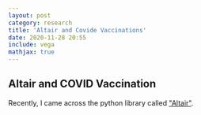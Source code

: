 ```yaml
---
layout: post
category: research
title: 'Altair and Covide Vaccinations'
date: 2020-11-28 20:55
include: vega
mathjax: true
---
```


## Altair and COVID Vaccination

Recently, I came across the python library called ["Altair"](https://altair-viz.github.io/getting_started/overview.html).

<div id="vis"></div>
<script>
(function(vegaEmbed) {
  var spec = {"config": {"view": {"continuousWidth": 400, "continuousHeight": 300}}, "data": {"name": "data-f2e8af928607f9b3d0b80afa3e2be9f3"}, "mark": {"type": "circle", "opacity": 0.8, "stroke": "black", "strokeWidth": 1}, "encoding": {"color": {"condition": {"type": "nominal", "field": "Vaccines", "legend": null, "selection": "selector101"}, "value": "lightgray"}, "size": {"type": "quantitative", "field": "Percent", "legend": {"title": "Percent Vaccinated/Country"}, "scale": {"range": [0, 4000]}}, "tooltip": [{"type": "ordinal", "field": "Country"}, {"type": "nominal", "field": "Vaccines"}, {"type": "quantitative", "field": "Percent"}], "x": {"type": "ordinal", "axis": {"labelAngle": 0}, "field": "Country"}, "y": {"type": "nominal", "field": "Vaccines"}}, "height": 320, "selection": {"selector101": {"type": "interval"}}, "transform": [{"filter": "(datum.Entity !== 'All natural disasters')"}], "width": 450, "$schema": "https://vega.github.io/schema/vega-lite/v4.8.1.json", "datasets": {"data-f2e8af928607f9b3d0b80afa3e2be9f3": [{"Country": "Albania", "iso_code": "ALB", "Vaccines": "Pfizer/BioNTech", "Total vaccinations": 10135.0, "Percent": 0.35, "Daily vaccinations": 1043.0, "Daily vaccinations per million": 362.0, "People vaccinated": 6073.0, "People vaccinated per hundred": 0.21, "People fully vaccinated": 655.0, "People fully vaccinated percent": 0.02}, {"Country": "Algeria", "iso_code": "DZA", "Vaccines": "Sputnik V", "Total vaccinations": 75000.0, "Percent": 0.17, "Daily vaccinations": 3748.0, "Daily vaccinations per million": 85.0, "People vaccinated": null, "People vaccinated per hundred": null, "People fully vaccinated": null, "People fully vaccinated percent": null}, {"Country": "Andorra", "iso_code": "AND", "Vaccines": "Pfizer/BioNTech", "Total vaccinations": 2390.0, "Percent": 3.09, "Daily vaccinations": 100.0, "Daily vaccinations per million": 1294.0, "People vaccinated": 2390.0, "People vaccinated per hundred": 3.09, "People fully vaccinated": null, "People fully vaccinated percent": null}, {"Country": "Anguilla", "iso_code": "AIA", "Vaccines": "Oxford/AstraZeneca", "Total vaccinations": 2762.0, "Percent": 18.41, "Daily vaccinations": 331.0, "Daily vaccinations per million": 22064.0, "People vaccinated": 2762.0, "People vaccinated per hundred": 18.41, "People fully vaccinated": null, "People fully vaccinated percent": null}, {"Country": "Argentina", "iso_code": "ARG", "Vaccines": "Sputnik V", "Total vaccinations": 903915.0, "Percent": 2.0, "Daily vaccinations": 33609.0, "Daily vaccinations per million": 744.0, "People vaccinated": 620635.0, "People vaccinated per hundred": 1.37, "People fully vaccinated": 283280.0, "People fully vaccinated percent": 0.63}, {"Country": "Australia", "iso_code": "AUS", "Vaccines": "Pfizer/BioNTech", "Total vaccinations": 23504.0, "Percent": 0.09, "Daily vaccinations": 3358.0, "Daily vaccinations per million": 132.0, "People vaccinated": 23504.0, "People vaccinated per hundred": 0.09, "People fully vaccinated": null, "People fully vaccinated percent": null}, {"Country": "Austria", "iso_code": "AUT", "Vaccines": "Moderna, Oxford/AstraZeneca, Pfizer/BioNTech", "Total vaccinations": 620919.0, "Percent": 6.89, "Daily vaccinations": 19147.0, "Daily vaccinations per million": 2126.0, "People vaccinated": 339470.0, "People vaccinated per hundred": 3.77, "People fully vaccinated": 211897.0, "People fully vaccinated percent": 2.35}, {"Country": "Azerbaijan", "iso_code": "AZE", "Vaccines": "Oxford/AstraZeneca, Sputnik V", "Total vaccinations": 65000.0, "Percent": 0.64, "Daily vaccinations": 3250.0, "Daily vaccinations per million": 321.0, "People vaccinated": 65000.0, "People vaccinated per hundred": 0.64, "People fully vaccinated": null, "People fully vaccinated percent": null}, {"Country": "Bahrain", "iso_code": "BHR", "Vaccines": "Pfizer/BioNTech, Sinopharm/Beijing, Sputnik V", "Total vaccinations": 292917.0, "Percent": 17.21, "Daily vaccinations": 11106.0, "Daily vaccinations per million": 6527.0, "People vaccinated": 292917.0, "People vaccinated per hundred": 17.21, "People fully vaccinated": null, "People fully vaccinated percent": null}, {"Country": "Bangladesh", "iso_code": "BGD", "Vaccines": "Oxford/AstraZeneca", "Total vaccinations": 2850940.0, "Percent": 1.73, "Daily vaccinations": 196796.0, "Daily vaccinations per million": 1195.0, "People vaccinated": 2850940.0, "People vaccinated per hundred": 1.73, "People fully vaccinated": null, "People fully vaccinated percent": null}, {"Country": "Barbados", "iso_code": "BRB", "Vaccines": "Oxford/AstraZeneca", "Total vaccinations": 29283.0, "Percent": 10.19, "Daily vaccinations": 2541.0, "Daily vaccinations per million": 8842.0, "People vaccinated": 29283.0, "People vaccinated per hundred": 10.19, "People fully vaccinated": null, "People fully vaccinated percent": null}, {"Country": "Belarus", "iso_code": "BLR", "Vaccines": "Sputnik V", "Total vaccinations": 20944.0, "Percent": 0.22, "Daily vaccinations": 403.0, "Daily vaccinations per million": 43.0, "People vaccinated": 20944.0, "People vaccinated per hundred": 0.22, "People fully vaccinated": null, "People fully vaccinated percent": null}, {"Country": "Belgium", "iso_code": "BEL", "Vaccines": "Moderna, Oxford/AstraZeneca, Pfizer/BioNTech", "Total vaccinations": 757229.0, "Percent": 6.53, "Daily vaccinations": 20163.0, "Daily vaccinations per million": 1740.0, "People vaccinated": 461060.0, "People vaccinated per hundred": 3.98, "People fully vaccinated": 296169.0, "People fully vaccinated percent": 2.56}, {"Country": "Bermuda", "iso_code": "BMU", "Vaccines": "Pfizer/BioNTech", "Total vaccinations": 17073.0, "Percent": 27.42, "Daily vaccinations": 600.0, "Daily vaccinations per million": 9635.0, "People vaccinated": 12304.0, "People vaccinated per hundred": 19.76, "People fully vaccinated": 4769.0, "People fully vaccinated percent": 7.66}, {"Country": "Bolivia", "iso_code": "BOL", "Vaccines": "Sputnik V", "Total vaccinations": 10167.0, "Percent": 0.09, "Daily vaccinations": 1017.0, "Daily vaccinations per million": 87.0, "People vaccinated": null, "People vaccinated per hundred": null, "People fully vaccinated": null, "People fully vaccinated percent": null}, {"Country": "Brazil", "iso_code": "BRA", "Vaccines": "Oxford/AstraZeneca, Sinovac", "Total vaccinations": 8101787.0, "Percent": 3.81, "Daily vaccinations": 262717.0, "Daily vaccinations per million": 1236.0, "People vaccinated": 6346769.0, "People vaccinated per hundred": 2.99, "People fully vaccinated": 1755018.0, "People fully vaccinated percent": 0.83}, {"Country": "Bulgaria", "iso_code": "BGR", "Vaccines": "Moderna, Oxford/AstraZeneca, Pfizer/BioNTech", "Total vaccinations": 204439.0, "Percent": 2.94, "Daily vaccinations": 14310.0, "Daily vaccinations per million": 2059.0, "People vaccinated": 167258.0, "People vaccinated per hundred": 2.41, "People fully vaccinated": 37181.0, "People fully vaccinated percent": 0.54}, {"Country": "Cambodia", "iso_code": "KHM", "Vaccines": "Sinopharm/Beijing", "Total vaccinations": 13101.0, "Percent": 0.08, "Daily vaccinations": 1492.0, "Daily vaccinations per million": 89.0, "People vaccinated": 13101.0, "People vaccinated per hundred": 0.08, "People fully vaccinated": null, "People fully vaccinated percent": null}, {"Country": "Canada", "iso_code": "CAN", "Vaccines": "Moderna, Pfizer/BioNTech", "Total vaccinations": 1778405.0, "Percent": 4.71, "Daily vaccinations": 58423.0, "Daily vaccinations per million": 1548.0, "People vaccinated": 1086025.0, "People vaccinated per hundred": 2.88, "People fully vaccinated": 435092.0, "People fully vaccinated percent": 1.15}, {"Country": "Cayman Islands", "iso_code": "CYM", "Vaccines": "Pfizer/BioNTech", "Total vaccinations": 21106.0, "Percent": 32.12, "Daily vaccinations": 586.0, "Daily vaccinations per million": 8917.0, "People vaccinated": 12710.0, "People vaccinated per hundred": 19.34, "People fully vaccinated": 7758.0, "People fully vaccinated percent": 11.8}, {"Country": "Chile", "iso_code": "CHL", "Vaccines": "Pfizer/BioNTech, Sinovac", "Total vaccinations": 3345027.0, "Percent": 17.5, "Daily vaccinations": 188815.0, "Daily vaccinations per million": 9877.0, "People vaccinated": 3289086.0, "People vaccinated per hundred": 17.21, "People fully vaccinated": 55941.0, "People fully vaccinated percent": 0.29}, {"Country": "China", "iso_code": "CHN", "Vaccines": "Sinopharm/Beijing, Sinopharm/Wuhan, Sinovac", "Total vaccinations": 40520000.0, "Percent": 2.82, "Daily vaccinations": 1916190.0, "Daily vaccinations per million": 1331.0, "People vaccinated": null, "People vaccinated per hundred": null, "People fully vaccinated": null, "People fully vaccinated percent": null}, {"Country": "Colombia", "iso_code": "COL", "Vaccines": "Pfizer/BioNTech", "Total vaccinations": 81333.0, "Percent": 0.16, "Daily vaccinations": 8575.0, "Daily vaccinations per million": 169.0, "People vaccinated": 81333.0, "People vaccinated per hundred": 0.16, "People fully vaccinated": null, "People fully vaccinated percent": null}, {"Country": "Costa Rica", "iso_code": "CRI", "Vaccines": "Pfizer/BioNTech", "Total vaccinations": 101183.0, "Percent": 1.99, "Daily vaccinations": 3119.0, "Daily vaccinations per million": 612.0, "People vaccinated": 57162.0, "People vaccinated per hundred": 1.12, "People fully vaccinated": 44021.0, "People fully vaccinated percent": 0.86}, {"Country": "Croatia", "iso_code": "HRV", "Vaccines": "Pfizer/BioNTech", "Total vaccinations": 194267.0, "Percent": 4.73, "Daily vaccinations": 7435.0, "Daily vaccinations per million": 1811.0, "People vaccinated": 135756.0, "People vaccinated per hundred": 3.31, "People fully vaccinated": 58511.0, "People fully vaccinated percent": 1.43}, {"Country": "Cyprus", "iso_code": "CYP", "Vaccines": "Pfizer/BioNTech", "Total vaccinations": 56791.0, "Percent": 6.48, "Daily vaccinations": 1766.0, "Daily vaccinations per million": 2016.0, "People vaccinated": 37570.0, "People vaccinated per hundred": 4.29, "People fully vaccinated": 19221.0, "People fully vaccinated percent": 2.19}, {"Country": "Czechia", "iso_code": "CZE", "Vaccines": "Moderna, Oxford/AstraZeneca, Pfizer/BioNTech", "Total vaccinations": 644321.0, "Percent": 6.02, "Daily vaccinations": 14333.0, "Daily vaccinations per million": 1338.0, "People vaccinated": 406410.0, "People vaccinated per hundred": 3.8, "People fully vaccinated": 237911.0, "People fully vaccinated percent": 2.22}, {"Country": "Denmark", "iso_code": "DNK", "Vaccines": "Moderna, Pfizer/BioNTech", "Total vaccinations": 556878.0, "Percent": 9.61, "Daily vaccinations": 13940.0, "Daily vaccinations per million": 2407.0, "People vaccinated": 375794.0, "People vaccinated per hundred": 6.49, "People fully vaccinated": 181084.0, "People fully vaccinated percent": 3.13}, {"Country": "Dominican Republic", "iso_code": "DOM", "Vaccines": "Oxford/AstraZeneca", "Total vaccinations": 26400.0, "Percent": 0.24, "Daily vaccinations": 3574.0, "Daily vaccinations per million": 329.0, "People vaccinated": 26400.0, "People vaccinated per hundred": 0.24, "People fully vaccinated": null, "People fully vaccinated percent": null}, {"Country": "Ecuador", "iso_code": "ECU", "Vaccines": "Pfizer/BioNTech", "Total vaccinations": 24492.0, "Percent": 0.14, "Daily vaccinations": 2329.0, "Daily vaccinations per million": 132.0, "People vaccinated": 20784.0, "People vaccinated per hundred": 0.12, "People fully vaccinated": 3708.0, "People fully vaccinated percent": 0.02}, {"Country": "Egypt", "iso_code": "EGY", "Vaccines": "Sinopharm/Beijing", "Total vaccinations": 1315.0, "Percent": 0.0, "Daily vaccinations": 219.0, "Daily vaccinations per million": 2.0, "People vaccinated": null, "People vaccinated per hundred": null, "People fully vaccinated": null, "People fully vaccinated percent": null}, {"Country": "El Salvador", "iso_code": "SLV", "Vaccines": "Oxford/AstraZeneca", "Total vaccinations": 6000.0, "Percent": 0.09, "Daily vaccinations": 1200.0, "Daily vaccinations per million": 185.0, "People vaccinated": null, "People vaccinated per hundred": null, "People fully vaccinated": null, "People fully vaccinated percent": null}, {"Country": "Estonia", "iso_code": "EST", "Vaccines": "Moderna, Oxford/AstraZeneca, Pfizer/BioNTech", "Total vaccinations": 96980.0, "Percent": 7.31, "Daily vaccinations": 3542.0, "Daily vaccinations per million": 2670.0, "People vaccinated": 68629.0, "People vaccinated per hundred": 5.17, "People fully vaccinated": 28351.0, "People fully vaccinated percent": 2.14}, {"Country": "Faeroe Islands", "iso_code": "FRO", "Vaccines": "Pfizer/BioNTech", "Total vaccinations": 6713.0, "Percent": 13.74, "Daily vaccinations": 164.0, "Daily vaccinations per million": 3356.0, "People vaccinated": 4190.0, "People vaccinated per hundred": 8.57, "People fully vaccinated": 2523.0, "People fully vaccinated percent": 5.16}, {"Country": "Falkland Islands", "iso_code": "FLK", "Vaccines": "Oxford/AstraZeneca", "Total vaccinations": 1515.0, "Percent": 43.5, "Daily vaccinations": 189.0, "Daily vaccinations per million": 54264.0, "People vaccinated": 1515.0, "People vaccinated per hundred": 43.5, "People fully vaccinated": null, "People fully vaccinated percent": null}, {"Country": "Finland", "iso_code": "FIN", "Vaccines": "Moderna, Oxford/AstraZeneca, Pfizer/BioNTech", "Total vaccinations": 426806.0, "Percent": 7.7, "Daily vaccinations": 13311.0, "Daily vaccinations per million": 2402.0, "People vaccinated": 347082.0, "People vaccinated per hundred": 6.26, "People fully vaccinated": 79724.0, "People fully vaccinated percent": 1.44}, {"Country": "France", "iso_code": "FRA", "Vaccines": "Moderna, Oxford/AstraZeneca, Pfizer/BioNTech", "Total vaccinations": 4298573.0, "Percent": 6.34, "Daily vaccinations": 119023.0, "Daily vaccinations per million": 1755.0, "People vaccinated": 2808490.0, "People vaccinated per hundred": 4.14, "People fully vaccinated": 1490083.0, "People fully vaccinated percent": 2.2}, {"Country": "Germany", "iso_code": "DEU", "Vaccines": "Moderna, Oxford/AstraZeneca, Pfizer/BioNTech", "Total vaccinations": 5910537.0, "Percent": 7.05, "Daily vaccinations": 143996.0, "Daily vaccinations per million": 1719.0, "People vaccinated": 3881490.0, "People vaccinated per hundred": 4.63, "People fully vaccinated": 2029047.0, "People fully vaccinated percent": 2.42}, {"Country": "Gibraltar", "iso_code": "GIB", "Vaccines": "Pfizer/BioNTech", "Total vaccinations": 34600.0, "Percent": 102.7, "Daily vaccinations": 1040.0, "Daily vaccinations per million": 30869.0, "People vaccinated": 21591.0, "People vaccinated per hundred": 64.09, "People fully vaccinated": 13009.0, "People fully vaccinated percent": 38.61}, {"Country": "Greece", "iso_code": "GRC", "Vaccines": "Moderna, Oxford/AstraZeneca, Pfizer/BioNTech", "Total vaccinations": 857306.0, "Percent": 8.23, "Daily vaccinations": 27566.0, "Daily vaccinations per million": 2645.0, "People vaccinated": 556380.0, "People vaccinated per hundred": 5.34, "People fully vaccinated": 300926.0, "People fully vaccinated percent": 2.89}, {"Country": "Greenland", "iso_code": "GRL", "Vaccines": "Pfizer/BioNTech", "Total vaccinations": 2584.0, "Percent": 4.55, "Daily vaccinations": null, "Daily vaccinations per million": null, "People vaccinated": 2584.0, "People vaccinated per hundred": 4.55, "People fully vaccinated": null, "People fully vaccinated percent": null}, {"Country": "Guernsey", "iso_code": "GGY", "Vaccines": "Pfizer/BioNTech", "Total vaccinations": 20047.0, "Percent": 29.9, "Daily vaccinations": 604.0, "Daily vaccinations per million": 9008.0, "People vaccinated": 13950.0, "People vaccinated per hundred": 20.8, "People fully vaccinated": 5334.0, "People fully vaccinated percent": 7.96}, {"Country": "Guyana", "iso_code": "GUY", "Vaccines": "Oxford/AstraZeneca", "Total vaccinations": 1852.0, "Percent": 0.24, "Daily vaccinations": 169.0, "Daily vaccinations per million": 215.0, "People vaccinated": 1852.0, "People vaccinated per hundred": 0.24, "People fully vaccinated": null, "People fully vaccinated percent": null}, {"Country": "Hungary", "iso_code": "HUN", "Vaccines": "Moderna, Oxford/AstraZeneca, Pfizer/BioNTech, Sinopharm/Beijing, Sputnik V", "Total vaccinations": 808008.0, "Percent": 8.36, "Daily vaccinations": 31093.0, "Daily vaccinations per million": 3219.0, "People vaccinated": 563601.0, "People vaccinated per hundred": 5.83, "People fully vaccinated": 244407.0, "People fully vaccinated percent": 2.53}, {"Country": "Iceland", "iso_code": "ISL", "Vaccines": "Moderna, Oxford/AstraZeneca, Pfizer/BioNTech", "Total vaccinations": 32157.0, "Percent": 9.42, "Daily vaccinations": 1331.0, "Daily vaccinations per million": 3900.0, "People vaccinated": 19593.0, "People vaccinated per hundred": 5.74, "People fully vaccinated": 12564.0, "People fully vaccinated percent": 3.68}, {"Country": "India", "iso_code": "IND", "Vaccines": "Covaxin, Oxford/AstraZeneca", "Total vaccinations": 13756940.0, "Percent": 1.0, "Daily vaccinations": 472428.0, "Daily vaccinations per million": 342.0, "People vaccinated": 11552857.0, "People vaccinated per hundred": 0.84, "People fully vaccinated": 2204083.0, "People fully vaccinated percent": 0.16}, {"Country": "Indonesia", "iso_code": "IDN", "Vaccines": "Sinovac", "Total vaccinations": 2449451.0, "Percent": 0.9, "Daily vaccinations": 84695.0, "Daily vaccinations per million": 310.0, "People vaccinated": 1583581.0, "People vaccinated per hundred": 0.58, "People fully vaccinated": 865870.0, "People fully vaccinated percent": 0.32}, {"Country": "Iran", "iso_code": "IRN", "Vaccines": "Sputnik V", "Total vaccinations": 10000.0, "Percent": 0.01, "Daily vaccinations": 3000.0, "Daily vaccinations per million": 36.0, "People vaccinated": 10000.0, "People vaccinated per hundred": 0.01, "People fully vaccinated": null, "People fully vaccinated percent": null}, {"Country": "Ireland", "iso_code": "IRL", "Vaccines": "Moderna, Oxford/AstraZeneca, Pfizer/BioNTech", "Total vaccinations": 373280.0, "Percent": 7.56, "Daily vaccinations": 11718.0, "Daily vaccinations per million": 2373.0, "People vaccinated": 238841.0, "People vaccinated per hundred": 4.84, "People fully vaccinated": 134439.0, "People fully vaccinated percent": 2.72}, {"Country": "Isle of Man", "iso_code": "IMN", "Vaccines": "Oxford/AstraZeneca, Pfizer/BioNTech", "Total vaccinations": 19884.0, "Percent": 23.38, "Daily vaccinations": 619.0, "Daily vaccinations per million": 7280.0, "People vaccinated": 13600.0, "People vaccinated per hundred": 15.99, "People fully vaccinated": 6284.0, "People fully vaccinated percent": 7.39}, {"Country": "Israel", "iso_code": "ISR", "Vaccines": "Moderna, Pfizer/BioNTech", "Total vaccinations": 7957787.0, "Percent": 91.94, "Daily vaccinations": 184693.0, "Daily vaccinations per million": 21338.0, "People vaccinated": 4663028.0, "People vaccinated per hundred": 53.87, "People fully vaccinated": 3294759.0, "People fully vaccinated percent": 38.07}, {"Country": "Italy", "iso_code": "ITA", "Vaccines": "Moderna, Oxford/AstraZeneca, Pfizer/BioNTech", "Total vaccinations": 4074575.0, "Percent": 6.74, "Daily vaccinations": 95384.0, "Daily vaccinations per million": 1578.0, "People vaccinated": 2696588.0, "People vaccinated per hundred": 4.46, "People fully vaccinated": 1377987.0, "People fully vaccinated percent": 2.28}, {"Country": "Japan", "iso_code": "JPN", "Vaccines": "Pfizer/BioNTech", "Total vaccinations": 28530.0, "Percent": 0.02, "Daily vaccinations": 3356.0, "Daily vaccinations per million": 27.0, "People vaccinated": 28530.0, "People vaccinated per hundred": 0.02, "People fully vaccinated": null, "People fully vaccinated percent": null}, {"Country": "Jersey", "iso_code": "JEY", "Vaccines": "Oxford/AstraZeneca, Pfizer/BioNTech", "Total vaccinations": 29312.0, "Percent": 29.0, "Daily vaccinations": 881.0, "Daily vaccinations per million": 8716.0, "People vaccinated": 26025.0, "People vaccinated per hundred": 25.75, "People fully vaccinated": 3287.0, "People fully vaccinated percent": 3.25}, {"Country": "Kazakhstan", "iso_code": "KAZ", "Vaccines": "Sputnik V", "Total vaccinations": 22294.0, "Percent": 0.12, "Daily vaccinations": 1273.0, "Daily vaccinations per million": 68.0, "People vaccinated": 20157.0, "People vaccinated per hundred": 0.11, "People fully vaccinated": 2137.0, "People fully vaccinated percent": 0.01}, {"Country": "Kuwait", "iso_code": "KWT", "Vaccines": "Pfizer/BioNTech", "Total vaccinations": 175000.0, "Percent": 4.1, "Daily vaccinations": 7000.0, "Daily vaccinations per million": 1639.0, "People vaccinated": 137000.0, "People vaccinated per hundred": 3.21, "People fully vaccinated": 38000.0, "People fully vaccinated percent": 0.89}, {"Country": "Latvia", "iso_code": "LVA", "Vaccines": "Moderna, Oxford/AstraZeneca, Pfizer/BioNTech", "Total vaccinations": 60732.0, "Percent": 3.22, "Daily vaccinations": 2320.0, "Daily vaccinations per million": 1230.0, "People vaccinated": 43743.0, "People vaccinated per hundred": 2.32, "People fully vaccinated": 16989.0, "People fully vaccinated percent": 0.9}, {"Country": "Lebanon", "iso_code": "LBN", "Vaccines": "Pfizer/BioNTech", "Total vaccinations": 24637.0, "Percent": 0.36, "Daily vaccinations": 2111.0, "Daily vaccinations per million": 309.0, "People vaccinated": null, "People vaccinated per hundred": null, "People fully vaccinated": null, "People fully vaccinated percent": null}, {"Country": "Liechtenstein", "iso_code": "LIE", "Vaccines": "Moderna, Pfizer/BioNTech", "Total vaccinations": 2218.0, "Percent": 5.82, "Daily vaccinations": 102.0, "Daily vaccinations per million": 2675.0, "People vaccinated": null, "People vaccinated per hundred": null, "People fully vaccinated": null, "People fully vaccinated percent": null}, {"Country": "Lithuania", "iso_code": "LTU", "Vaccines": "Moderna, Oxford/AstraZeneca, Pfizer/BioNTech", "Total vaccinations": 234959.0, "Percent": 8.63, "Daily vaccinations": 6839.0, "Daily vaccinations per million": 2512.0, "People vaccinated": 162148.0, "People vaccinated per hundred": 5.96, "People fully vaccinated": 72811.0, "People fully vaccinated percent": 2.67}, {"Country": "Luxembourg", "iso_code": "LUX", "Vaccines": "Moderna, Oxford/AstraZeneca, Pfizer/BioNTech", "Total vaccinations": 36071.0, "Percent": 5.76, "Daily vaccinations": 1156.0, "Daily vaccinations per million": 1847.0, "People vaccinated": 26089.0, "People vaccinated per hundred": 4.17, "People fully vaccinated": 9982.0, "People fully vaccinated percent": 1.59}, {"Country": "Macao", "iso_code": "MAC", "Vaccines": "Sinopharm/Beijing", "Total vaccinations": 2000.0, "Percent": 0.31, "Daily vaccinations": 595.0, "Daily vaccinations per million": 916.0, "People vaccinated": null, "People vaccinated per hundred": null, "People fully vaccinated": null, "People fully vaccinated percent": null}, {"Country": "Maldives", "iso_code": "MDV", "Vaccines": "Oxford/AstraZeneca", "Total vaccinations": 99419.0, "Percent": 18.39, "Daily vaccinations": 5532.0, "Daily vaccinations per million": 10234.0, "People vaccinated": null, "People vaccinated per hundred": null, "People fully vaccinated": null, "People fully vaccinated percent": null}, {"Country": "Malta", "iso_code": "MLT", "Vaccines": "Pfizer/BioNTech", "Total vaccinations": 73644.0, "Percent": 16.68, "Daily vaccinations": 1992.0, "Daily vaccinations per million": 4511.0, "People vaccinated": 50249.0, "People vaccinated per hundred": 11.38, "People fully vaccinated": 23395.0, "People fully vaccinated percent": 5.3}, {"Country": "Mauritius", "iso_code": "MUS", "Vaccines": "Oxford/AstraZeneca", "Total vaccinations": 3843.0, "Percent": 0.3, "Daily vaccinations": 227.0, "Daily vaccinations per million": 178.0, "People vaccinated": 3843.0, "People vaccinated per hundred": 0.3, "People fully vaccinated": null, "People fully vaccinated percent": null}, {"Country": "Mexico", "iso_code": "MEX", "Vaccines": "Oxford/AstraZeneca, Pfizer/BioNTech, Sputnik V", "Total vaccinations": 2271032.0, "Percent": 1.76, "Daily vaccinations": 140532.0, "Daily vaccinations per million": 1090.0, "People vaccinated": 1708721.0, "People vaccinated per hundred": 1.33, "People fully vaccinated": 562311.0, "People fully vaccinated percent": 0.44}, {"Country": "Monaco", "iso_code": "MCO", "Vaccines": "Pfizer/BioNTech", "Total vaccinations": 2400.0, "Percent": 6.12, "Daily vaccinations": 126.0, "Daily vaccinations per million": 3211.0, "People vaccinated": null, "People vaccinated per hundred": null, "People fully vaccinated": null, "People fully vaccinated percent": null}, {"Country": "Montenegro", "iso_code": "MNE", "Vaccines": "Sputnik V", "Total vaccinations": 1113.0, "Percent": 0.18, "Daily vaccinations": 186.0, "Daily vaccinations per million": 296.0, "People vaccinated": 1113.0, "People vaccinated per hundred": 0.18, "People fully vaccinated": null, "People fully vaccinated percent": null}, {"Country": "Morocco", "iso_code": "MAR", "Vaccines": "Oxford/AstraZeneca, Sinopharm/Beijing", "Total vaccinations": 3424295.0, "Percent": 9.28, "Daily vaccinations": 196829.0, "Daily vaccinations per million": 5333.0, "People vaccinated": 3327858.0, "People vaccinated per hundred": 9.02, "People fully vaccinated": 96437.0, "People fully vaccinated percent": 0.26}, {"Country": "Myanmar", "iso_code": "MMR", "Vaccines": "Oxford/AstraZeneca", "Total vaccinations": 103142.0, "Percent": 0.19, "Daily vaccinations": 14735.0, "Daily vaccinations per million": 271.0, "People vaccinated": 103142.0, "People vaccinated per hundred": 0.19, "People fully vaccinated": null, "People fully vaccinated percent": null}, {"Country": "Nepal", "iso_code": "NPL", "Vaccines": "Oxford/AstraZeneca", "Total vaccinations": 402264.0, "Percent": 1.38, "Daily vaccinations": 18862.0, "Daily vaccinations per million": 647.0, "People vaccinated": null, "People vaccinated per hundred": null, "People fully vaccinated": null, "People fully vaccinated percent": null}, {"Country": "Netherlands", "iso_code": "NLD", "Vaccines": "Moderna, Oxford/AstraZeneca, Pfizer/BioNTech", "Total vaccinations": 915793.0, "Percent": 5.34, "Daily vaccinations": 33987.0, "Daily vaccinations per million": 1983.0, "People vaccinated": null, "People vaccinated per hundred": null, "People fully vaccinated": null, "People fully vaccinated percent": null}, {"Country": "New Zealand", "iso_code": "NZL", "Vaccines": "Pfizer/BioNTech", "Total vaccinations": 1000.0, "Percent": 0.02, "Daily vaccinations": 167.0, "Daily vaccinations per million": 35.0, "People vaccinated": 1000.0, "People vaccinated per hundred": 0.02, "People fully vaccinated": null, "People fully vaccinated percent": null}, {"Country": "Northern Cyprus", "iso_code": "OWID_NCY", "Vaccines": "Pfizer/BioNTech, Sinovac", "Total vaccinations": 11000.0, "Percent": 2.88, "Daily vaccinations": 1429.0, "Daily vaccinations per million": 3739.0, "People vaccinated": null, "People vaccinated per hundred": null, "People fully vaccinated": null, "People fully vaccinated percent": null}, {"Country": "Norway", "iso_code": "NOR", "Vaccines": "Moderna, Oxford/AstraZeneca, Pfizer/BioNTech", "Total vaccinations": 468344.0, "Percent": 8.64, "Daily vaccinations": 13668.0, "Daily vaccinations per million": 2521.0, "People vaccinated": 318722.0, "People vaccinated per hundred": 5.88, "People fully vaccinated": 149622.0, "People fully vaccinated percent": 2.76}, {"Country": "Oman", "iso_code": "OMN", "Vaccines": "Oxford/AstraZeneca, Pfizer/BioNTech", "Total vaccinations": 67660.0, "Percent": 1.32, "Daily vaccinations": 2286.0, "Daily vaccinations per million": 448.0, "People vaccinated": 48641.0, "People vaccinated per hundred": 0.95, "People fully vaccinated": 19019.0, "People fully vaccinated percent": 0.37}, {"Country": "Pakistan", "iso_code": "PAK", "Vaccines": "Oxford/AstraZeneca, Sinopharm/Beijing, Sputnik V", "Total vaccinations": 72882.0, "Percent": 0.03, "Daily vaccinations": 4437.0, "Daily vaccinations per million": 20.0, "People vaccinated": 72882.0, "People vaccinated per hundred": 0.03, "People fully vaccinated": null, "People fully vaccinated percent": null}, {"Country": "Panama", "iso_code": "PAN", "Vaccines": "Pfizer/BioNTech", "Total vaccinations": 89419.0, "Percent": 2.07, "Daily vaccinations": 10864.0, "Daily vaccinations per million": 2518.0, "People vaccinated": null, "People vaccinated per hundred": null, "People fully vaccinated": null, "People fully vaccinated percent": null}, {"Country": "Paraguay", "iso_code": "PRY", "Vaccines": "Sputnik V", "Total vaccinations": 1000.0, "Percent": 0.01, "Daily vaccinations": 250.0, "Daily vaccinations per million": 35.0, "People vaccinated": 1000.0, "People vaccinated per hundred": 0.01, "People fully vaccinated": null, "People fully vaccinated percent": null}, {"Country": "Peru", "iso_code": "PER", "Vaccines": "Sinopharm/Beijing", "Total vaccinations": 233730.0, "Percent": 0.71, "Daily vaccinations": 26074.0, "Daily vaccinations per million": 791.0, "People vaccinated": 233730.0, "People vaccinated per hundred": 0.71, "People fully vaccinated": null, "People fully vaccinated percent": null}, {"Country": "Poland", "iso_code": "POL", "Vaccines": "Moderna, Oxford/AstraZeneca, Pfizer/BioNTech", "Total vaccinations": 3269812.0, "Percent": 8.64, "Daily vaccinations": 92135.0, "Daily vaccinations per million": 2434.0, "People vaccinated": 2101754.0, "People vaccinated per hundred": 5.55, "People fully vaccinated": 1168058.0, "People fully vaccinated percent": 3.09}, {"Country": "Portugal", "iso_code": "PRT", "Vaccines": "Moderna, Pfizer/BioNTech", "Total vaccinations": 797005.0, "Percent": 7.82, "Daily vaccinations": 25481.0, "Daily vaccinations per million": 2499.0, "People vaccinated": 538636.0, "People vaccinated per hundred": 5.28, "People fully vaccinated": 258369.0, "People fully vaccinated percent": 2.53}, {"Country": "Qatar", "iso_code": "QAT", "Vaccines": "Pfizer/BioNTech", "Total vaccinations": 140000.0, "Percent": 4.86, "Daily vaccinations": 4286.0, "Daily vaccinations per million": 1488.0, "People vaccinated": 100000.0, "People vaccinated per hundred": 3.47, "People fully vaccinated": null, "People fully vaccinated percent": null}, {"Country": "Romania", "iso_code": "ROU", "Vaccines": "Moderna, Oxford/AstraZeneca, Pfizer/BioNTech", "Total vaccinations": 1506033.0, "Percent": 7.83, "Daily vaccinations": 38687.0, "Daily vaccinations per million": 2011.0, "People vaccinated": 890068.0, "People vaccinated per hundred": 4.63, "People fully vaccinated": 615965.0, "People fully vaccinated percent": 3.2}, {"Country": "Russia", "iso_code": "RUS", "Vaccines": "Sputnik V", "Total vaccinations": 3900000.0, "Percent": 2.67, "Daily vaccinations": 103571.0, "Daily vaccinations per million": 710.0, "People vaccinated": 2200000.0, "People vaccinated per hundred": 1.51, "People fully vaccinated": 1700000.0, "People fully vaccinated percent": 1.16}, {"Country": "Saint Helena", "iso_code": "SHN", "Vaccines": "Oxford/AstraZeneca", "Total vaccinations": 107.0, "Percent": 1.76, "Daily vaccinations": null, "Daily vaccinations per million": null, "People vaccinated": null, "People vaccinated per hundred": null, "People fully vaccinated": null, "People fully vaccinated percent": null}, {"Country": "Saudi Arabia", "iso_code": "SAU", "Vaccines": "Pfizer/BioNTech", "Total vaccinations": 639587.0, "Percent": 1.84, "Daily vaccinations": 37862.0, "Daily vaccinations per million": 1088.0, "People vaccinated": null, "People vaccinated per hundred": null, "People fully vaccinated": null, "People fully vaccinated percent": null}, {"Country": "Senegal", "iso_code": "SEN", "Vaccines": "Sinopharm/Beijing", "Total vaccinations": 11749.0, "Percent": 0.07, "Daily vaccinations": 3916.0, "Daily vaccinations per million": 234.0, "People vaccinated": 11749.0, "People vaccinated per hundred": 0.07, "People fully vaccinated": null, "People fully vaccinated percent": null}, {"Country": "Serbia", "iso_code": "SRB", "Vaccines": "Pfizer/BioNTech, Sinopharm/Beijing, Sputnik V", "Total vaccinations": 1393086.0, "Percent": 20.47, "Daily vaccinations": 64449.0, "Daily vaccinations per million": 9471.0, "People vaccinated": 886086.0, "People vaccinated per hundred": 13.02, "People fully vaccinated": 507000.0, "People fully vaccinated percent": 7.45}, {"Country": "Seychelles", "iso_code": "SYC", "Vaccines": "Oxford/AstraZeneca, Sinopharm/Beijing", "Total vaccinations": 75096.0, "Percent": 76.36, "Daily vaccinations": 2401.0, "Daily vaccinations per million": 24415.0, "People vaccinated": 51577.0, "People vaccinated per hundred": 52.45, "People fully vaccinated": 23519.0, "People fully vaccinated percent": 23.92}, {"Country": "Singapore", "iso_code": "SGP", "Vaccines": "Pfizer/BioNTech", "Total vaccinations": 360000.0, "Percent": 6.15, "Daily vaccinations": 13000.0, "Daily vaccinations per million": 2222.0, "People vaccinated": 250000.0, "People vaccinated per hundred": 4.27, "People fully vaccinated": 110000.0, "People fully vaccinated percent": 1.88}, {"Country": "Slovakia", "iso_code": "SVK", "Vaccines": "Pfizer/BioNTech", "Total vaccinations": 433998.0, "Percent": 7.95, "Daily vaccinations": 12030.0, "Daily vaccinations per million": 2203.0, "People vaccinated": 301488.0, "People vaccinated per hundred": 5.52, "People fully vaccinated": 132510.0, "People fully vaccinated percent": 2.43}, {"Country": "Slovenia", "iso_code": "SVN", "Vaccines": "Oxford/AstraZeneca, Pfizer/BioNTech", "Total vaccinations": 171605.0, "Percent": 8.25, "Daily vaccinations": 4090.0, "Daily vaccinations per million": 1967.0, "People vaccinated": 120377.0, "People vaccinated per hundred": 5.79, "People fully vaccinated": 51228.0, "People fully vaccinated percent": 2.46}, {"Country": "South Africa", "iso_code": "ZAF", "Vaccines": "Johnson&Johnson", "Total vaccinations": 63648.0, "Percent": 0.11, "Daily vaccinations": 8161.0, "Daily vaccinations per million": 138.0, "People vaccinated": 63648.0, "People vaccinated per hundred": 0.11, "People fully vaccinated": 63648.0, "People fully vaccinated percent": 0.11}, {"Country": "South Korea", "iso_code": "KOR", "Vaccines": "Sputnik V", "Total vaccinations": 18489.0, "Percent": 0.04, "Daily vaccinations": 18489.0, "Daily vaccinations per million": 361.0, "People vaccinated": 18489.0, "People vaccinated per hundred": 0.04, "People fully vaccinated": null, "People fully vaccinated percent": null}, {"Country": "Spain", "iso_code": "ESP", "Vaccines": "Moderna, Oxford/AstraZeneca, Pfizer/BioNTech", "Total vaccinations": 3605635.0, "Percent": 7.71, "Daily vaccinations": 95661.0, "Daily vaccinations per million": 2046.0, "People vaccinated": 2361852.0, "People vaccinated per hundred": 5.05, "People fully vaccinated": 1243783.0, "People fully vaccinated percent": 2.66}, {"Country": "Sri Lanka", "iso_code": "LKA", "Vaccines": "Oxford/AstraZeneca", "Total vaccinations": 406633.0, "Percent": 1.9, "Daily vaccinations": 26152.0, "Daily vaccinations per million": 1221.0, "People vaccinated": null, "People vaccinated per hundred": null, "People fully vaccinated": null, "People fully vaccinated percent": null}, {"Country": "Sweden", "iso_code": "SWE", "Vaccines": "Oxford/AstraZeneca, Pfizer/BioNTech", "Total vaccinations": 720631.0, "Percent": 7.14, "Daily vaccinations": 19575.0, "Daily vaccinations per million": 1938.0, "People vaccinated": 474028.0, "People vaccinated per hundred": 4.69, "People fully vaccinated": 246603.0, "People fully vaccinated percent": 2.44}, {"Country": "Switzerland", "iso_code": "CHE", "Vaccines": "Moderna, Pfizer/BioNTech", "Total vaccinations": 748791.0, "Percent": 8.65, "Daily vaccinations": 21202.0, "Daily vaccinations per million": 2450.0, "People vaccinated": 527979.0, "People vaccinated per hundred": 6.1, "People fully vaccinated": 220812.0, "People fully vaccinated percent": 2.55}, {"Country": "Trinidad and Tobago", "iso_code": "TTO", "Vaccines": "Oxford/AstraZeneca", "Total vaccinations": 440.0, "Percent": 0.03, "Daily vaccinations": 63.0, "Daily vaccinations per million": 45.0, "People vaccinated": 440.0, "People vaccinated per hundred": 0.03, "People fully vaccinated": null, "People fully vaccinated percent": null}, {"Country": "Turkey", "iso_code": "TUR", "Vaccines": "Sinovac", "Total vaccinations": 8298805.0, "Percent": 9.84, "Daily vaccinations": 435596.0, "Daily vaccinations per million": 5165.0, "People vaccinated": 6745147.0, "People vaccinated per hundred": 8.0, "People fully vaccinated": 1553658.0, "People fully vaccinated percent": 1.84}, {"Country": "Turks and Caicos Islands", "iso_code": "TCA", "Vaccines": "Pfizer/BioNTech", "Total vaccinations": 6433.0, "Percent": 16.62, "Daily vaccinations": 222.0, "Daily vaccinations per million": 5734.0, "People vaccinated": 6433.0, "People vaccinated per hundred": 16.62, "People fully vaccinated": null, "People fully vaccinated percent": null}, {"Country": "Ukraine", "iso_code": "UKR", "Vaccines": "Oxford/AstraZeneca", "Total vaccinations": 3051.0, "Percent": 0.01, "Daily vaccinations": 1446.0, "Daily vaccinations per million": 33.0, "People vaccinated": 3051.0, "People vaccinated per hundred": 0.01, "People fully vaccinated": null, "People fully vaccinated percent": null}, {"Country": "United Arab Emirates", "iso_code": "ARE", "Vaccines": "Oxford/AstraZeneca, Pfizer/BioNTech, Sinopharm/Beijing, Sinopharm/Wuhan, Sputnik V", "Total vaccinations": 5933299.0, "Percent": 59.99, "Daily vaccinations": 160020.0, "Daily vaccinations per million": 16179.0, "People vaccinated": 3480415.0, "People vaccinated per hundred": 35.19, "People fully vaccinated": 2187849.0, "People fully vaccinated percent": 22.12}, {"Country": "United Kingdom", "iso_code": "GBR", "Vaccines": "Oxford/AstraZeneca, Pfizer/BioNTech", "Total vaccinations": 19913592.0, "Percent": 29.33, "Daily vaccinations": 445204.0, "Daily vaccinations per million": 6558.0, "People vaccinated": 19177555.0, "People vaccinated per hundred": 28.25, "People fully vaccinated": 736037.0, "People fully vaccinated percent": 1.08}, {"Country": "United States", "iso_code": "USA", "Vaccines": "Moderna, Pfizer/BioNTech", "Total vaccinations": 70454064.0, "Percent": 21.07, "Daily vaccinations": 1716311.0, "Daily vaccinations per million": 5132.0, "People vaccinated": 47184199.0, "People vaccinated per hundred": 14.11, "People fully vaccinated": 22613359.0, "People fully vaccinated percent": 6.76}, {"Country": "Venezuela", "iso_code": "VEN", "Vaccines": "Sputnik V", "Total vaccinations": 157.0, "Percent": 0.0, "Daily vaccinations": 31.0, "Daily vaccinations per million": 1.0, "People vaccinated": 157.0, "People vaccinated per hundred": 0.0, "People fully vaccinated": null, "People fully vaccinated percent": null}, {"Country": "Zimbabwe", "iso_code": "ZWE", "Vaccines": "Sinopharm/Beijing", "Total vaccinations": 12579.0, "Percent": 0.08, "Daily vaccinations": 1750.0, "Daily vaccinations per million": 118.0, "People vaccinated": 12579.0, "People vaccinated per hundred": 0.08, "People fully vaccinated": null, "People fully vaccinated percent": null}]}};
var embedOpt = {"mode": "vega-lite"};
function showError(el, error){
el.innerHTML = ('<div class="error" style="color:red;">'
+ '<p>JavaScript Error: ' + error.message + '</p>'
+ "<p>This usually means there's a typo in your chart specification. "
+ "See the javascript console for the full traceback.</p>"
+ '</div>');
throw error;
}
const el = document.getElementById('vis');
vegaEmbed("#vis", spec, embedOpt)
.catch(error => showError(el, error));
})(vegaEmbed);

</script>

